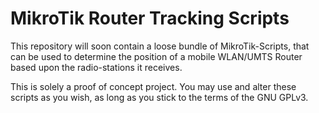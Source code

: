 # MikroTik Router Tracking Scripts

This repository will soon contain a loose bundle of MikroTik-Scripts, that can be used to determine the position of a
mobile WLAN/UMTS Router based upon the radio-stations it receives.

This is solely a proof of concept project. You may use and alter these scripts as you wish, as long as you stick to the terms
of the GNU GPLv3.
